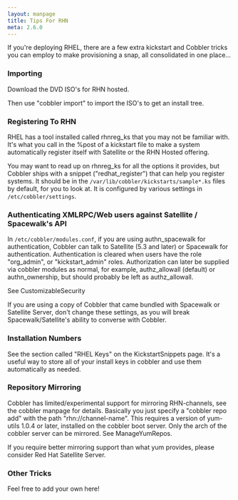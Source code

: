 ```yaml
---
layout: manpage
title: Tips For RHN
meta: 2.6.0
---
```

If you're deploying RHEL, there are a few extra kickstart and Cobbler tricks you can employ to make provisioning a snap, all consolidated in one place...

### Importing

Download the DVD ISO's for RHN hosted.

Then use "cobbler import" to import the ISO's to get an install tree.

### Registering To RHN

RHEL has a tool installed called rhnreg_ks that you may not be familiar with. It's what you call in the %post of a kickstart file to make a system automatically register itself with Satellite or the RHN Hosted offering.

You may want to read up on rhnreg_ks for all the options it provides, but Cobbler ships with a snippet ("redhat_register") that can help you register systems. It should be in the `/var/lib/cobbler/kickstarts/sample*.ks` files by default, for you to look at. It is configured by various settings in `/etc/cobbler/settings`.

### Authenticating XMLRPC/Web users against Satellite / Spacewalk's API

In `/etc/cobbler/modules.conf`, if you are using authn_spacewalk for authentication, Cobbler can talk to Satellite (5.3 and later) or Spacewalk for authentication. Authentication is cleared when users have the role "org_admin", or "kickstart_admin" roles. Authorization can later be supplied via cobbler modules as normal, for example, authz_allowall (default) or authn_ownership, but should probably be left as authz_allowall.

See CustomizableSecurity

If you are using a copy of Cobbler that came bundled with Spacewalk or Satellite Server, don't change these settings, as you will break Spacewalk/Satellite's ability to converse with Cobbler.

### Installation Numbers

See the section called "RHEL Keys" on the KickstartSnippets page. It's a useful way to store all of your install keys in cobbler and use them automatically as needed.

### Repository Mirroring

Cobbler has limited/experimental support for mirroring RHN-channels, see the cobbler manpage for details. Basically you just specify a "cobbler repo add" with the path "rhn://channel-name". This requires a version of yum-utils 1.0.4 or later, installed on the cobbler boot server. Only the arch of the cobbler server can be mirrored. See ManageYumRepos.

If you require better mirroring support than what yum provides, please consider Red Hat Satellite Server.

### Other Tricks

Feel free to add your own here!

